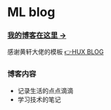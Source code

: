 # ML blog

### [我的博客在这里 &rarr;](http://qq240814476.github.io)

感谢黄轩大佬的模板   [👉HUX BLOG](https://huangxuan.me)

### 博客内容

- 记录生活的点点滴滴
- 学习技术的笔记



